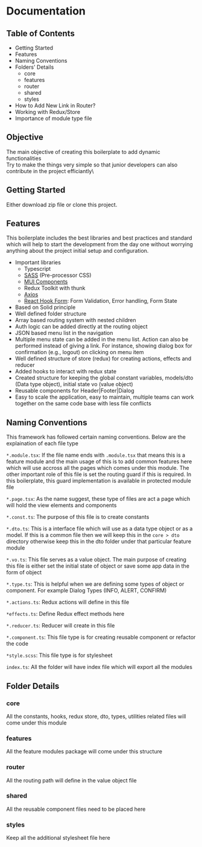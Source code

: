 # Documentation

## Table of Contents

- Getting Started
- Features
- Naming Conventions
- Folders' Details
  - core
  - features
  - router
  - shared
  - styles
- How to Add New Link in Router?
- Working with Redux/Store
- Importance of module type file


## Objective

The main objective of creating this boilerplate to add dynamic functionalities\
Try to make the things very simple so that junior developers can also contribute in the project efficiantly\


## Getting Started

Either download zip file or clone this project.

## Features

This boilerplate includes the best libraries and best practices and standard which will help to start the development from the day one without worrying anything about the project initial setup and configuration. 

- Important libraries
    - Typescript
    - [SASS](https://sass-lang.com/documentation/syntax/) (Pre-processor CSS)
    - [MUI Components](https://mui.com/material-ui/all-components/)
    - Redux Toolkit with thunk
    - [Axios](https://axios-http.com/docs/intro)
    - [React Hook Form](https://react-hook-form.com/): Form Validation, Error handling, Form State
- Based on Solid principle
- Well defined folder structure
- Array based routing system with nested children
- Auth logic can be added directly at the routing object
- JSON based menu list in the navigation
- Multiple menu state can be added in the menu list. Action can also be performed instead of giving a link. For instance, showing dialog box for confirmation (e.g., logout) on clicking on menu item
- Well defined structure of store (redux) for creating actions, effects and reducer
- Added hooks to interact with redux state
- Created structure for keeping the global constant variables, models/dto (Data type object), initial state vo (value object)
- Reusable components for Header|Footer|Dialog
- Easy to scale the application, easy to maintain, multiple teams can work together on the same code base with less file conflicts

## Naming Conventions

This framework has followed certain naming conventions. Below are the explaination of each file type

`*.module.tsx`: If the file name ends with `.module.tsx` that means this is a feature module and the main usage of this is to add common features here which will use accross all the pages which comes under this module. The other important role of this file is set the routing guard if this is required. In this boilerplate, this guard implementation is available in protected module file

`*.page.tsx`: As the name suggest, these type of files are act a page which will hold the view elements and components

`*.const.ts`: The purpose of this file is to create constants

`*.dto.ts`: This is a interface file which will use as a data type object or as a model. If this is a common file then we will keep this in the `core > dto` directory otherwise keep this in the dto folder under that particular feature module

`*.vo.ts`: This file serves as a value object. The main purpose of creating this file is either set the initial state of object or save some app data in the form of object

`*.type.ts`: This is helpful when we are defining some types of object or component. For example Dialog Types (INFO, ALERT, CONFIRM)

`*.actions.ts`: Redux actions will define in this file

`*effects.ts`: Define Redux effect methods here

`*.reducer.ts`: Reducer will create in this file

`*.component.ts`: This file type is for creating reusable component or refactor the code

`*style.scss`: This file type is for stylesheet

`index.ts`: All the folder will have index file which will export all the modules

## Folder Details

### core

All the constants, hooks, redux store, dto, types, utilities related files will come under this module

### features

All the feature modules package will come under this structure

### router

All the routing path will define in the value object file

### shared

All the reusable component files need to be placed here

### styles

Keep all the additional stylesheet file here